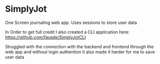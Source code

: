 # SimplyJot

One Screen journaling web app.
Uses sessions to store user data

In Order to get full credit I also created a CLI application here: https://github.com/favade/SimplyJotCLI

Struggled with the connection with the backend and frontend through the web app and without login authention it also made it harder for me to save user data
